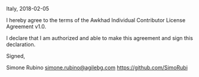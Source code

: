 Italy, 2018-02-05

I hereby agree to the terms of the Awkhad Individual Contributor License
Agreement v1.0.

I declare that I am authorized and able to make this agreement and sign this
declaration.

Signed,

Simone Rubino simone.rubino@agilebg.com https://github.com/SimoRubi
